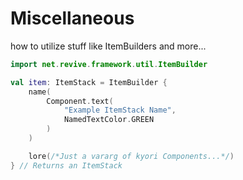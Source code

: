# Miscellaneous

how to utilize stuff like ItemBuilders and more...

```kt
import net.revive.framework.util.ItemBuilder

val item: ItemStack = ItemBuilder {
    name(
        Component.text(
            "Example ItemStack Name",
            NamedTextColor.GREEN
        )
    )

    lore(/*Just a vararg of kyori Components...*/)
} // Returns an ItemStack
```